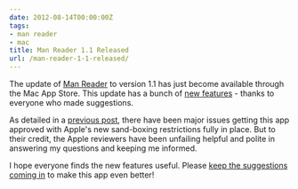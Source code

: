 ```yaml
---
date: 2012-08-14T00:00:00Z
tags:
- man reader
- mac
title: Man Reader 1.1 Released
url: /man-reader-1-1-released/
---
```


The update of [Man Reader][1] to version 1.1 has just become available through
the Mac App Store. This update has a bunch of [new features][2] - thanks to
everyone who made suggestions.

As detailed in a [previous post][3], there have been major issues getting this
app approved with Apple's new sand-boxing restrictions fully in place. But to
their credit, the Apple reviewers have been unfailing helpful and polite in
answering my questions and keeping me informed.

I hope everyone finds the new features useful. Please [keep the suggestions
coming in][4] to make this app even better!

[1]: /manreader/ "Man Reader"
[2]: /manreader/#new_features
[3]: /sandboxing-and-the-mac-app-store/
[4]: mailto:sarah@troz.net?subject=Man%20Reader
